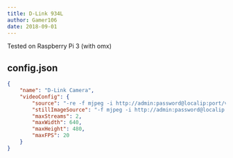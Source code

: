 ```yaml
---
title: D-Link 934L
author: Gamer106
date: 2018-09-01
---
```

Tested on Raspberry Pi 3 (with omx)

## config.json

```json
{
	"name": "D-Link Camera",
	"videoConfig": {
		"source": "-re -f mjpeg -i http://admin:password@localip:port/video.cgi",
		"stillImageSource": "-f mjpeg -i http://admin:password@localip:port/image/jpeg.cgi",
		"maxStreams": 2,
		"maxWidth": 640,
		"maxHeight": 480,
		"maxFPS": 20
	}
}
```
